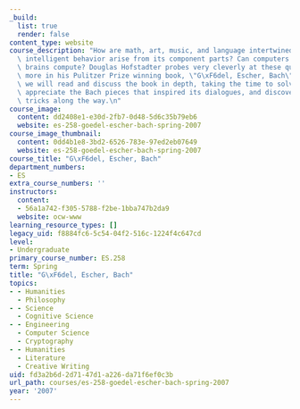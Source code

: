 ```yaml
---
_build:
  list: true
  render: false
content_type: website
course_description: "How are math, art, music, and language intertwined? How does\
  \ intelligent behavior arise from its component parts? Can computers think? Can\
  \ brains compute? Douglas Hofstadter probes very cleverly at these questions and\
  \ more in his Pulitzer Prize winning book, \"G\xF6del, Escher, Bach\". In this seminar,\
  \ we will read and discuss the book in depth, taking the time to solve its puzzles,\
  \ appreciate the Bach pieces that inspired its dialogues, and discover its hidden\
  \ tricks along the way.\n"
course_image:
  content: dd2408e1-e30d-2fb7-0d48-5d6c35b79eb6
  website: es-258-goedel-escher-bach-spring-2007
course_image_thumbnail:
  content: 0dd4b1e8-3bd2-6526-783e-97ed2eb07649
  website: es-258-goedel-escher-bach-spring-2007
course_title: "G\xF6del, Escher, Bach"
department_numbers:
- ES
extra_course_numbers: ''
instructors:
  content:
  - 56a1a742-f305-5788-f2be-1bba747b2da9
  website: ocw-www
learning_resource_types: []
legacy_uid: f8884fc6-5c54-04f2-516c-1224f4c647cd
level:
- Undergraduate
primary_course_number: ES.258
term: Spring
title: "G\xF6del, Escher, Bach"
topics:
- - Humanities
  - Philosophy
- - Science
  - Cognitive Science
- - Engineering
  - Computer Science
  - Cryptography
- - Humanities
  - Literature
  - Creative Writing
uid: fd3a2b6d-2d71-47d1-a226-da71f6ef0c3b
url_path: courses/es-258-goedel-escher-bach-spring-2007
year: '2007'
---
```

